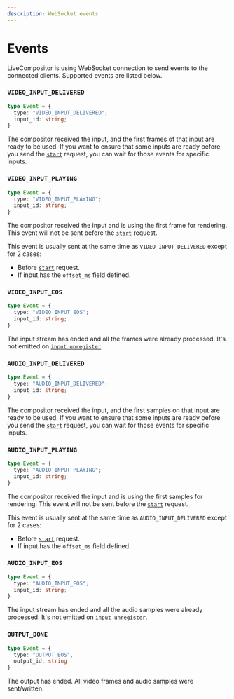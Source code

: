 ```yaml
---
description: WebSocket events
---
```


# Events

LiveCompositor is using WebSocket connection to send events to the connected clients. Supported events are listed below.

### `VIDEO_INPUT_DELIVERED`

```typescript
type Event = {
  type: "VIDEO_INPUT_DELIVERED";
  input_id: string;
}
```

The compositor received the input, and the first frames of that input are ready to be used. If you want to ensure that some inputs are ready before you send the [`start`](./routes.md#start-request) request, you can wait for those events for specific inputs.

### `VIDEO_INPUT_PLAYING`

```typescript
type Event = {
  type: "VIDEO_INPUT_PLAYING";
  input_id: string;
}
```

The compositor received the input and is using the first frame for rendering. This event will not be sent before the [`start`](./routes.md#start-request) request.

This event is usually sent at the same time as `VIDEO_INPUT_DELIVERED` except for 2 cases:
- Before [`start`](./routes.md#start-request) request.
- If input has the `offset_ms` field defined.

### `VIDEO_INPUT_EOS`

```typescript
type Event = {
  type: "VIDEO_INPUT_EOS";
  input_id: string;
}
```

The input stream has ended and all the frames were already processed.
It's not emitted on [`input unregister`](routes.md#unregister-input).

### `AUDIO_INPUT_DELIVERED`

```typescript
type Event = {
  type: "AUDIO_INPUT_DELIVERED";
  input_id: string;
}
```

The compositor received the input, and the first samples on that input are ready to be used. If you want to ensure that some inputs are ready before you send the [`start`](./routes.md#start-request) request, you can wait for those events for specific inputs.

### `AUDIO_INPUT_PLAYING`

```typescript
type Event = {
  type: "AUDIO_INPUT_PLAYING";
  input_id: string;
}
```

The compositor received the input and is using the first samples for rendering. This event will not be sent before the [`start`](./routes.md#start-request) request.

This event is usually sent at the same time as `AUDIO_INPUT_DELIVERED` except for 2 cases:
- Before [`start`](./routes.md#start-request) request.
- If input has the `offset_ms` field defined.

### `AUDIO_INPUT_EOS`

```typescript
type Event = {
  type: "AUDIO_INPUT_EOS";
  input_id: string;
}
```

The input stream has ended and all the audio samples were already processed.
It's not emitted on [`input unregister`](routes.md#unregister-input).

### `OUTPUT_DONE`

```typescript
type Event = {
  type: "OUTPUT_EOS",
  output_id: string
}
```

The output has ended. All video frames and audio samples were sent/written.
